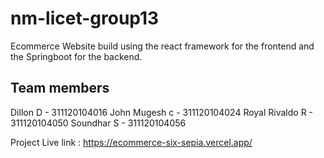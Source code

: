 # nm-licet-group13

Ecommerce Website build using the react framework for the frontend and the Springboot for the backend.

## Team members

Dillon D  - 311120104016
John Mugesh c  - 311120104024 
Royal Rivaldo R  - 311120104050
Soundhar S  - 311120104056

Project Live link : https://ecommerce-six-sepia.vercel.app/



